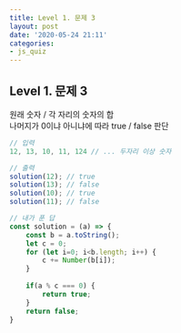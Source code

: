 ```yaml
---
title: Level 1. 문제 3
layout: post
date: '2020-05-24 21:11'
categories:
- js_quiz
---
```


## Level 1. 문제 3

원래 숫자 / 각 자리의 숫자의 합  
나머지가 0이냐 아니냐에 따라 true / false 판단

```javascript
// 입력
12, 13, 10, 11, 124 // ... 두자리 이상 숫자

// 출력
solution(12); // true
solution(13); // false
solution(10); // true
solution(11); // false
```

```javascript
// 내가 푼 답
const solution = (a) => {
    const b = a.toString();
    let c = 0;
    for (let i=0; i<b.length; i++) {
        c += Number(b[i]);
    }
    
    if(a % c === 0) {
        return true;
    }
    return false;
}
```